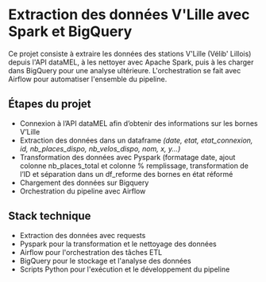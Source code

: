 # Extraction des données V'Lille avec Spark et BigQuery
Ce projet consiste à extraire les données des stations V'Lille (Vélib' Lillois) depuis l'API dataMEL, à les nettoyer avec Apache Spark, puis à les charger dans BigQuery pour une analyse ultérieure. L'orchestration se fait avec Airflow pour automatiser l'ensemble du pipeline.

## Étapes du projet
 
- Connexion à l’API dataMEL afin d’obtenir des informations sur les bornes V’Lille
- Extraction des données dans un dataframe *(date, etat, etat_connexion, id, nb_places_dispo, nb_velos_dispo, nom, x, y...)*
- Transformation des données avec Pyspark (formatage date, ajout colonne nb_places_total et colonne % remplissage, transformation de l’ID et séparation dans un df_reforme des bornes en état réformé
- Chargement des données sur Bigquery
- Orchestration du pipeline avec Airflow

## Stack technique
* Extraction des données avec requests
* Pyspark pour la transformation et le nettoyage des données
* Airflow pour l'orchestration des tâches ETL
* BigQuery pour le stockage et l'analyse des données
* Scripts Python pour l'exécution et le développement du pipeline
